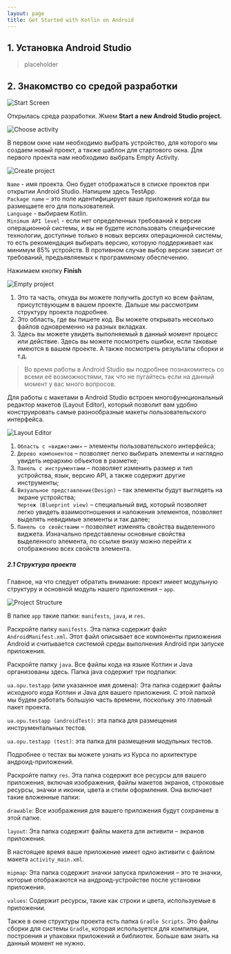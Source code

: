 ```yaml
---
layout: page
title: Get Started with Kotlin on Android
---
```

## 1. Установка Android Studio
>placeholder

## 2. Знакомство со средой разработки

![Start Screen](res/drawable/start_screen.png)

Открылась среда разработки. Жмем **Start a new Android Studio project.**

![Choose activity](res/drawable/choose_activity.png)

В первом окне нам необходимо выбрать устройство, для которого мы создаем новый проект, а также шаблон для стартового окна. Для первого проекта нам необходимо выбрать Empty Activity.

![Create project](res/drawable/create_project.png)

`Name` - имя проекта. Оно будет отображаться в списке проектов при открытии Android Studio. Напишем здесь TestApp.  
`Package name`  – это поле идентифицирует ваше приложения когда вы размещаете его для пользователей.  
`Language` - выбираем Kotlin.  
`Minimum API level` - если нет определенных требований к версии операционной системы, и вы не будете использовать специфические технологии, доступные только в новых версиях операционной системы, то есть рекомендация выбирать версию, которую поддерживает как минимум 85% устройств. В противном случае выбор версии зависит от требований, предъявляемых к программному обеспечению.

Нажимаем кнопку **Finish**

![Empty project](res/drawable/empty_project.png)

1. Это та часть, откуда вы можете получить доступ ко всем файлам, присутствующим в вашем проекте. Дальше мы рассмотрим структуру проекта подробнее.
2. Это область, где вы пишете код. Вы можете открывать несколько файлов одновременно на разных вкладках.  
3. Здесь вы можете увидеть выполняемый в данный момент процесс или действие. Здесь вы можете посмотреть ошибки, если таковые имеются в вашем проекте. А также посмотреть результаты сборки и т.д.

>Во время работы в Android Studio вы подробнее познакомитесь со всеми её возможностями, так что не пугайтесь если на данный момент у вас много вопросов.

Для работы с макетами в Android Studio встроен многофункциональный редактор макетов (Layout Editor), который позволит вам удобно конструировать самые разнообразные макеты пользовательского интерфейса.

![Layout Editor](res/drawable/layout_editor.png)

1. `Область с «виджетами»` – элементы пользовательского интерфейса;
2. `Дерево компонентов` – позволяет легко выбирать элементы и наглядно увидеть иерархию объектов в разметке;
3. `Панель с инструментами` – позволяет изменить размер и тип устройства, язык, версию API, а также содержит другие инструменты;
4. `Визуальное представление(Design)` – так элементы будут выглядеть на экране устройства;  
`Чертеж (Blueprint view)` – специальный вид, который позволяет легко увидеть взаимоотношения и наложения элементов, позволяет выделять невидимые элементы и так далее;
5. `Панель со свойствами` – позволяет изменять свойства выделенного виджета. Изначально представлены основные свойства выделенного элемента, по ссылке внизу можно перейти к отображению всех свойств элемента.

##### 2.1 Структура проекта

Главное, на что следует обратить внимание: проект имеет модульную структуру и основной модуль нашего приложения – `app`.

![Project Structure](res/drawable/project_structure.png)

В папке `app` такие папки: `manifests`, `java`, и `res`.

Раскройте папку `manifests`. Эта папка содержит файл `AndroidManifest.xml`. Этот файл описывает все компоненты приложения Android и считывается системой среды выполнения Android при запуске приложения.  

Раскройте папку `java`. Все файлы кода на языке Котлин и Java организованы здесь. Папка java содержит три подпапки:  

`ua.opu.testapp` (или указанное имя домена): Эта папка содержит файлы исходного кода Котлин и Java для вашего приложения. С этой папкой мы будем работать большую часть времени, поскольку это главный пакет проекта.  

`ua.opu.testapp (androidTest)`: эта папка для размещения инструментальных тестов.

`ua.opu.testapp (test)`: эта папка для размещения модульных тестов.

Подробнее о тестах вы можете узнать из Курса по архитектуре андроид-приложений.

Раскройте папку `res`. Эта папка содержит все ресурсы для вашего приложения, включая изображения, файлы макетов экранов, строковые ресурсы, значки и иконки, цвета и стили оформления. Она включает такие вложенные папки:  

`drawable`: Все изображения для вашего приложения будут сохранены в этой папке.

`layout`: Эта папка содержит файлы макета для активити – экранов приложения.  

В настоящее время ваше приложение имеет одно активити с файлом макета `activity_main.xml`.  

`mipmap`: Эта папка содержит значки запуска приложения – это те значки, которые отображаются на андроид-устройстве после установки приложения.  

`values`: Содержит ресурсы, такие как строки и цвета, используемые в приложении.  

Также в окне структуры проекта есть папка `Gradle Scripts`. Это файлы сборки для системы `Gradle`, которая используется для компиляции, построения и упаковки приложений и библиотек. Больше вам знать на данный момент не нужно.
